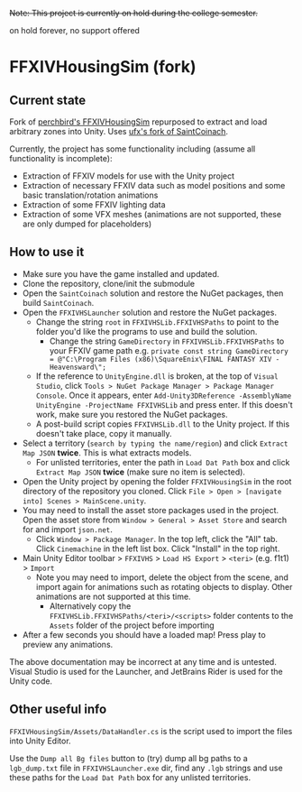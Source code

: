 ~~Note: This project is currently on hold during the college semester.~~

on hold forever, no support offered

# FFXIVHousingSim (fork)

## Current state
Fork of [perchbird's FFXIVHousingSim](https://github.com/lmcintyre/FFXIVHousingSim) repurposed to extract and load arbitrary zones into Unity.
Uses [ufx's fork of SaintCoinach](https://github.com/ufx/SaintCoinach).

Currently, the project has some functionality including (assume all functionality is incomplete):
- Extraction of FFXIV models for use with the Unity project
- Extraction of necessary FFXIV data such as model positions and some basic translation/rotation animations
- Extraction of some FFXIV lighting data
- Extraction of some VFX meshes (animations are not supported, these are only dumped for placeholders)

## How to use it
- Make sure you have the game installed and updated.
- Clone the repository, clone/init the submodule
- Open the `SaintCoinach` solution and restore the NuGet packages, then build `SaintCoinach`.
- Open the `FFXIVHSLauncher` solution and restore the NuGet packages.
  - Change the string `root` in `FFXIVHSLib.FFXIVHSPaths` to point to the folder you'd like the programs to use and build the solution.
    - Change the string `GameDirectory` in `FFXIVHSLib.FFXIVHSPaths` to your FFXIV game path e.g. `private const string GameDirectory = @"C:\Program Files (x86)\SquareEnix\FINAL FANTASY XIV - Heavensward\";`
  - If the reference to `UnityEngine.dll` is broken, at the top of `Visual Studio`, click `Tools > NuGet Package Manager > Package Manager Console`. Once it appears, enter `Add-Unity3DReference -AssemblyName UnityEngine -ProjectName FFXIVHSLib` and press enter. If this doesn't work, make sure you restored the NuGet packages.
  - A post-build script copies `FFXIVHSLib.dll` to the Unity project. If this doesn't take place, copy it manually.
- Select a territory (`search by typing the name/region`) and click `Extract Map JSON` __twice__. This is what extracts models. 
  - For unlisted territories, enter the path in `Load Dat Path` box and click `Extract Map JSON` __twice__ (make sure no item is selected).
- Open the Unity project by opening the folder `FFXIVHousingSim` in the root directory of the repository you cloned. Click `File > Open > [navigate into] Scenes > MainScene.unity`.
- You may need to install the asset store packages used in the project. Open the asset store from `Window > General > Asset Store` and search for and import `json.net`.
  - Click `Window > Package Manager`. In the top left, click the "All" tab. Click `Cinemachine` in the left list box. Click "Install" in the top right.
- Main Unity Editor toolbar > `FFXIVHS` > `Load HS Export` > `<teri>` (e.g. f1t1) > `Import`
  - Note you may need to import, delete the object from the scene, and import again for animations such as rotating objects to display. Other animations are not supported at this time.
    - Alternatively copy the `FFXIVHSLib.FFXIVHSPaths/<teri>/<scripts>` folder contents to the `Assets` folder of the project before importing
- After a few seconds you should have a loaded map! Press play to preview any animations.


The above documentation may be incorrect at any time and is untested. Visual Studio is used for the Launcher, and JetBrains Rider is used for the Unity code.

## Other useful info
`FFXIVHousingSim/Assets/DataHandler.cs` is the script used to import the files into Unity Editor.

Use the `Dump all Bg files` button to (try) dump all bg paths to a `lgb_dump.txt` file in `FFXIVHSLauncher.exe` dir, find any `.lgb` strings and use these paths for the `Load Dat Path` box for any unlisted territories.